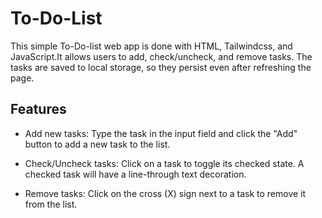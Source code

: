 # To-Do-List

This simple To-Do-list web app is done with HTML, Tailwindcss, and JavaScript.It allows users to add, check/uncheck, and remove tasks. The tasks are saved to local storage, so they persist even after refreshing the page.

## Features

- Add new tasks: Type the task in the input field and click the "Add" button to add a new task to the list.

- Check/Uncheck tasks: Click on a task to toggle its checked state. A checked task will have a line-through text decoration.

- Remove tasks: Click on the cross (X) sign next to a task to remove it from the list.
